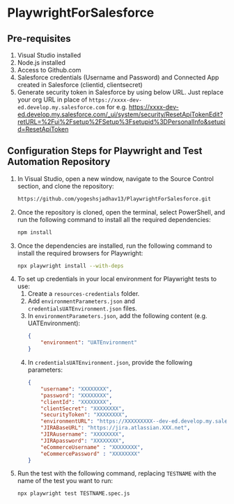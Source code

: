 ﻿# PlaywrightForSalesforce

## Pre-requisites

1. Visual Studio installed
2. Node.js installed
3. Access to Github.com
4. Salesforce credentials (Username and Password) and Connected App created in Salesforce (clientid, clientsecret)
5. Generate security token in Salesforce by using below URL. Just replace your org URL in place of `https://xxxx-dev-ed.develop.my.salesforce.com`
for e.g. 
https://xxxx-dev-ed.develop.my.salesforce.com/_ui/system/security/ResetApiTokenEdit?retURL=%2Fui%2Fsetup%2FSetup%3Fsetupid%3DPersonalInfo&setupid=ResetApiToken


## Configuration Steps for Playwright and Test Automation Repository

1. In Visual Studio, open a new window, navigate to the Source Control section, and clone the repository:
    ```sh
    https://github.com/yogeshsjadhav13/PlaywrightForSalesforce.git
    ```
2. Once the repository is cloned, open the terminal, select PowerShell, and run the following command to install all the required dependencies:
    ```sh
    npm install
    ```
3. Once the dependencies are installed, run the following command to install the required browsers for Playwright:
    ```sh
    npx playwright install --with-deps
    ```
4. To set up credentials in your local environment for Playwright tests to use:
    1. Create a `resources-credentials` folder.
    2. Add `environmentParameters.json` and `credentialsUATEnvironment.json` files.
    3. In `environmentParameters.json`, add the following content (e.g. UATEnvironment):
        ```json
        {
            "environment": "UATEnvironment"
        }
        ```
    4. In `credentialsUATEnvironment.json`, provide the following parameters:
        ```json
        {
            "username": "XXXXXXXX",
            "password": "XXXXXXXX",
            "clientId": "XXXXXXXX",
            "clientSecret": "XXXXXXXX",
            "securityToken": "XXXXXXXX",
            "environmentURL": "https://XXXXXXXXX--dev-ed.develop.my.salesforce.com",
            "JIRABaseURL": "https://jira.atlassian.XXX.net",
            "JIRAusername": "XXXXXXXX",
            "JIRApassword": "XXXXXXXX",
            "eCommerceUsername" : "XXXXXXXX",
            "eCommercePassword" : "XXXXXXXX"
        }
        ```
5. Run the test with the following command, replacing `TESTNAME` with the name of the test you want to run:
    ```sh
    npx playwright test TESTNAME.spec.js
    ```

